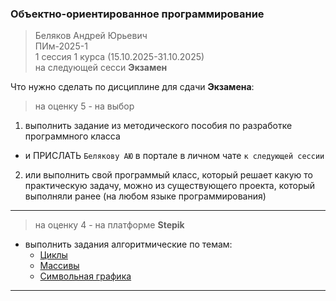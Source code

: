 ### Объектно-ориентированное программирование  

> Беляков Андрей Юрьевич  
> ПИм-2025-1  
> 1 сессия 1 курса (15.10.2025-31.10.2025)  
> на следующей сесси **Экзамен**  

Что нужно сделать по дисциплине для сдачи **Экзамена**:  

> на оценку 5 - на выбор  

1) выполнить задание из методического пособия по разработке программного класса  

- и ПРИСЛАТЬ `Белякову АЮ` в портале в личном чате `к следующей сессии`  

2) или выполнить свой программый класс, который решает какую то практическую задачу, можно из существующего проекта, который выполняли ранее (на любом языке программирования)  

---  

> на оценку 4 - на платформе **Stepik**  

- выполнить задания алгоритмические по темам:  
  - [Циклы](https://stepik.org/lesson/413506/step/1?unit=402997)  
  - [Массивы](https://stepik.org/lesson/416145/step/1?unit=405659)  
  - [Символьная графика](https://stepik.org/lesson/309342/step/1?unit=291491)  

---  
